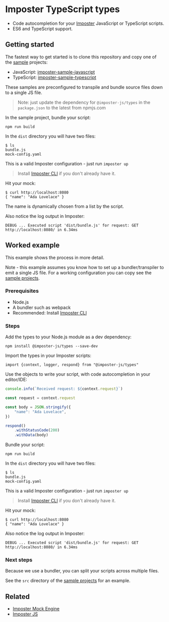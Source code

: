 # Imposter TypeScript types

- Code autocompletion for your [Imposter](https://github.com/outofcoffee/imposter) JavaScript or TypeScript scripts.
- ES6 and TypeScript support.

## Getting started

The fastest way to get started is to clone this repository and copy one of the [sample](./samples) projects:

- JavaScript: [imposter-sample-javascript](./samples/imposter-sample-javascript)
- TypeScript: [imposter-sample-typescript](./samples/imposter-sample-typescript)

These samples are preconfigured to transpile and bundle source files down to a single JS file. 

> Note: just update the dependency for `@imposter-js/types` in the `package.json` to the latest from npmjs.com

In the sample project, bundle your script:

    npm run build

In the `dist` directory you will have two files:

```
$ ls
bundle.js
mock-config.yaml
```

This is a valid Imposter configuration - just run `imposter up`

> Install [Imposter CLI](https://github.com/gatehill/imposter-cli) if you don't already have it.

Hit your mock:

    $ curl http://localhost:8080
    { "name": "Ada Lovelace" }

The name is dynamically chosen from a list by the script.

Also notice the log output in Imposter:

    DEBUG ... Executed script 'dist/bundle.js' for request: GET http://localhost:8080/ in 6.34ms

## Worked example

This example shows the process in more detail.

Note - this example assumes you know how to set up a bundler/transpiler to emit a single JS file. For a working configuration you can copy see the [sample projects](./samples).

### Prerequisites

- Node.js
- A bundler such as webpack 
- Recommended: Install [Imposter CLI](https://github.com/gatehill/imposter-cli)

### Steps

Add the types to your Node.js module as a dev dependency:

    npm install @imposter-js/types --save-dev

Import the types in your Imposter scripts:

    import {context, logger, respond} from "@imposter-js/types"

Use the objects to write your script, with code autocompletion in your editor/IDE:

```js
console.info(`Received request: ${context.request}`)

const request = context.request

const body = JSON.stringify({
    "name": "Ada Lovelace",
})

respond()
    .withStatusCode(200)
    .withData(body)
```

Bundle your script:

    npm run build

In the `dist` directory you will have two files:

```
$ ls
bundle.js
mock-config.yaml
```

This is a valid Imposter configuration - just run `imposter up`

> Install [Imposter CLI](https://github.com/gatehill/imposter-cli) if you don't already have it.

Hit your mock:

    $ curl http://localhost:8080
    { "name": "Ada Lovelace" }

Also notice the log output in Imposter:

    DEBUG ... Executed script 'dist/bundle.js' for request: GET http://localhost:8080/ in 6.34ms

### Next steps

Because we use a bundler, you can split your scripts across multiple files.

See the `src` directory of the [sample projects](./samples) for an example.

## Related

- [Imposter Mock Engine](https://github.com/outofcoffee/imposter)
- [Imposter JS](https://github.com/gatehill/imposter-js)